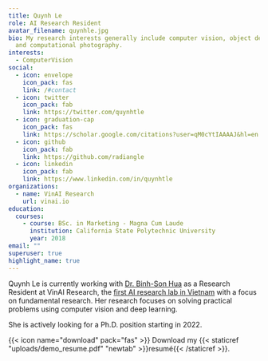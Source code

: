 ```yaml
---
title: Quynh Le
role: AI Research Resident
avatar_filename: quynhle.jpg
bio: My research interests generally include computer vision, object detection
  and computational photography.
interests:
  - ComputerVision
social:
  - icon: envelope
    icon_pack: fas
    link: /#contact
  - icon: twitter
    icon_pack: fab
    link: https://twitter.com/quynhtle
  - icon: graduation-cap
    icon_pack: fas
    link: https://scholar.google.com/citations?user=qM0cYtIAAAAJ&hl=en
  - icon: github
    icon_pack: fab
    link: https://github.com/radiangle
  - icon: linkedin
    icon_pack: fab
    link: https://www.linkedin.com/in/quynhtle
organizations:
  - name: VinAI Research
    url: vinai.io
education:
  courses:
    - course: BSc. in Marketing - Magna Cum Laude
      institution: California State Polytechnic University
      year: 2018
email: ""
superuser: true
highlight_name: true
---
```

Quynh Le is currently working with [Dr. Binh-Son Hua](https://sonhua.github.io/) as a Research Resident at VinAI Research, the [first AI research lab in Vietnam](https://www.vinai.io/) with a focus on fundamental research. Her research focuses on solving practical problems using computer vision and deep learning.

She is actively looking for a Ph.D. position starting in 2022. 



{{< icon name="download" pack="fas" >}} Download my {{< staticref "uploads/demo_resume.pdf" "newtab" >}}resumé{{< /staticref >}}.
